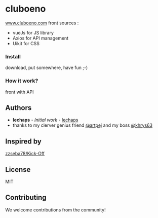 # cluboeno
www.cluboeno.com front sources : 
- vueJs for JS library
- Axios for API management
- Uikit for CSS


### Install
download, put somewhere, have fun ;-)

### How it work?
front with API


## Authors
* **lechaps** - *Initial work* - [lechaps](https://github.com/lechaps)
* thanks to my clerver genius friend [@artpej](https://github.com/artpej) and my boss [@khrys63](https://github.com/khrys63)

## Inspired by
[zzseba78/Kick-Off](https://github.com/zzseba78/Kick-Off) 

## License
MIT

## Contributing
We welcome contributions from the community!
